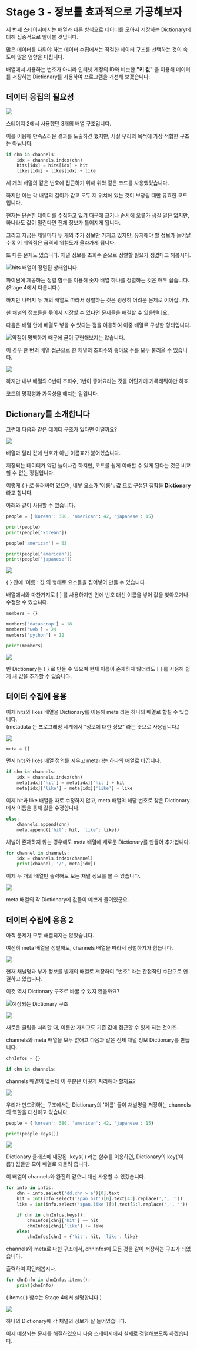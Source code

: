 # Stage 3 - 정보를 효과적으로 가공해보자

세 번째 스테이지에서는 배열과 다른 방식으로 데이터를 모아서 저장하는 Dictionary에 대해 집중적으로 알아볼 것입니다.

많은 데이터를 다뤄야 하는 데이터 수집에서는 적절한 데이터 구조를 선택하는 것이 속도에 많은 영향을 미칩니다.

배열에서 사용하는 번호가 아니라 인터넷 계정의 ID와 비슷한 **"키 값"** 을 이용해 데이터를 저장하는 Dictionary를 사용하여 프로그램을 개선해 보겠습니다.



## 데이터 응집의 필요성

![](../.gitbook/assets/image%20%28122%29.png)

스테이지 2에서 사용했던 3개의 배열 구조입니다.

이를 이용해 만족스러운 결과를 도출하긴 했지만, 사실 우리의 목적에 가장 적합한 구조는 아닙니다.

```python
if chn in channels:
    idx = channels.index(chn)
    hits[idx] = hits[idx] + hit
    likes[idx] = likes[idx] + like
```

세 개의 배열의 같은 번호에 접근하기 위해 위와 같은 코드를 사용했었습니다. 

하지만 이는 각 배열의 길이가 같고 모두 제 위치에 있는 것이 보장될 때만 유효한 코드입니다. 

현재는 단순한 데이터를 수집하고 있기 때문에 크기나 순서에 오류가 생길 일은 없지만, 하나라도 값이 밀린다면 전체 정보가 틀어지게 됩니다.

그리고 지금은 채널마다 두 개의 추가 정보만 가지고 있지만, 유지해야 할 정보가 늘어날수록 이 취약점은 급격히 위험도가 올라가게 됩니다.



또 다른 문제도 있습니다. 채널 정보를 조회수 순으로 정렬할 필요가 생겼다고 해봅시다.

![hits &#xBC30;&#xC5F4;&#xC774; &#xC815;&#xB82C;&#xB41C; &#xC0C1;&#xD0DC;&#xC785;&#xB2C8;&#xB2E4;.](../.gitbook/assets/image%20%28185%29.png)

파이썬에 제공하는 정렬 함수를 이용해 숫자 배열 하나를 정렬하는 것은 매우 쉽습니다.   
\(Stage 4에서 다룹니다.\)

하지만 나머지 두 개의 배열도 따라서 정렬하는 것은 굉장히 어려운 문제로 이어집니다.



한 채널의 정보들을 묶어서 저장할 수 있다면 문제들을 해결할 수 있을텐데요.

다음은 배열 안에 배열도 넣을 수 있다는 점을 이용하여 이중 배열로 구성한 형태입니다.

![&#xC57D;&#xC810;&#xC774; &#xBA85;&#xBC31;&#xD558;&#xAE30; &#xB54C;&#xBB38;&#xC5D0; &#xAD73;&#xC774; &#xAD6C;&#xD604;&#xD574;&#xBCF4;&#xC9C0;&#xB294; &#xC54A;&#xC2B5;&#xB2C8;&#xB2E4;.](../.gitbook/assets/image%20%28186%29.png)

이 경우 한 번의 배열 접근으로 한 채널의 조회수와 좋아요 수를 모두 불러올 수 있습니다.

![](../.gitbook/assets/image%20%282%29.png)

하지만 내부 배열의 0번이 조회수, 1번이 좋아요라는 것을 어딘가에 기록해둬야만 하죠.

코드의 명확성과 가독성을 해치는 일입니다.



## Dictionary를 소개합니다

그런데 다음과 같은 데이터 구조가 있다면 어떨까요?

![](../.gitbook/assets/image%20%2827%29.png)

배열과 달리 값에 번호가 아닌 이름표가 붙어있습니다.

저장되는 데이터가 약간 늘어나긴 하지만, 코드를 쉽게 이해할 수 있게 된다는 것은 비교할 수 없는 장점입니다.

이렇게 { } 로 둘러싸여 있으며, 내부 요소가 '이름' : 값 으로 구성된 집합을 **Dictionary** 라고 합니다.

아래와 같이 사용할 수 있습니다.

```python
people = {'korean': 380, 'american': 42, 'japanese': 15}

print(people)
print(people['korean'])

people['american'] = 63

print(people['american'])
print(people['japanese'])
```

![](../.gitbook/assets/image%20%28191%29.png)

{ } 안에 '이름': 값 의 형태로 요소들을 집어넣어 만들 수 있습니다.

배열에서와 마찬가지로 \[ \] 를 사용하지만 안에 번호 대신 이름을 넣어 값을 찾아오거나 수정할 수 있습니다.



```python
members = {}

members['datascrap'] = 18
members['web'] = 24
members['python'] = 12

print(members)
```

![](../.gitbook/assets/image%20%2858%29.png)

빈 Dictionary는 { } 로 만들 수 있으며 현재 이름이 존재하지 않더라도 \[ \] 를 사용해 쉽게 새 값을 추가할 수 있습니다.



## 데이터 수집에 응용

이제 hits와 likes 배열을 Dictionary를 이용해 meta 라는 하나의 배열로 합칠 수 있습니다.  
\(metadata 는 프로그래밍 세계에서 "정보에 대한 정보" 라는 뜻으로 사용됩니다.\)

![](../.gitbook/assets/image%20%2876%29.png)

```python
meta = []
```

먼저 hits와 likes 배열 정의를 지우고 meta라는 하나의 배열로 바꿉니다.



```python
if chn in channels:
    idx = channels.index(chn)
    meta[idx]['hit'] = meta[idx]['hit'] + hit
    meta[idx]['like'] = meta[idx]['like'] + like
```

이제 hit과 like 배열을 따로 수정하지 않고, meta 배열의 해당 번호로 찾은 Dictionary에서 이름을 통해 값을 수정합니다.



```python
else:
    channels.append(chn)
    meta.append({'hit': hit, 'like': like})
```

채널이 존재하지 않는 경우에도 meta 배열에 새로운 Dictionary를 만들어 추가합니다.



```python
for channel in channels:
    idx = channels.index(channel)
    print(channel, '/', meta[idx])
```

이제 두 개의 배열만 출력해도 모든 채널 정보를 볼 수 있습니다.

![](../.gitbook/assets/image%20%28172%29.png)

meta 배열의 각 Dictionary에 값들이 예쁘게 들어있군요.



## 데이터 수집에 응용 2

아직 문제가 모두 해결되지는 않았습니다.

여전히 meta 배열을 정렬해도, channels 배열을 따라서 정렬하기가 힘듭니다.

![](../.gitbook/assets/image%20%2876%29.png)

현재 채널명과 부가 정보를 별개의 배열로 저장하여  "번호" 라는 간접적인 수단으로 연결하고 있습니다. 

이것 역시 Dictionary 구조로 바꿀 수 있지 않을까요?

![&#xC608;&#xC0C1;&#xB418;&#xB294; Dictionary &#xAD6C;&#xC870;](../.gitbook/assets/image%20%28119%29.png)

![](../.gitbook/assets/image%20%28156%29.png)

새로운 클립을 처리할 때, 이름만 가지고도 기존 값에 접근할 수 있게 되는 것이죠.

channels와 meta 배열을 모두 없애고 다음과 같은 전체 채널 정보 Dictionary를 만듭니다.

```python
chnInfos = {}
```



```python
if chn in channels:
```

channels 배열이 없는데 이 부분은 어떻게 처리해야 할까요?

![](../.gitbook/assets/image%20%28119%29.png)

우리가 만드려하는 구조에서는 Dictionary의 '이름' 들이 채널명을 저장하는 channels의 역할을 대신하고 있습니다.



```python
people = {'korean': 380, 'american': 42, 'japanese': 15}

print(people.keys())
```

![](../.gitbook/assets/image%20%28137%29.png)

Dictionary 클래스에 내장된 .keys\( \) 라는 함수를 이용하면, Dictionary의 key\('이름'\) 값들만 모아 배열로 되돌려 줍니다.

이 배열이 channels와 완전히 같으니 대신 사용할 수 있겠습니다.

```python
for info in infos:
    chn = info.select('dd.chn > a')[0].text
    hit = int(info.select('span.hit')[0].text[4:].replace(',', ''))
    like = int(info.select('span.like')[0].text[5:].replace(',', ''))

    if chn in chnInfos.keys():
        chnInfos[chn]['hit'] += hit
        chnInfos[chn]['like'] += like
    else:
        chnInfos[chn] = {'hit': hit, 'like': like}
```

channels와 meta로 나뉜 구조에서, chnInfos에 모든 것을 같이 저장하는 구조가 되었습니다.

출력하여 확인해봅시다.

```python
for chnInfo in chnInfos.items():
    print(chnInfo)
```

\(.items\( \) 함수는 Stage 4에서 설명합니다.\)

![](../.gitbook/assets/image%20%2877%29.png)

하나의 Dictionary에 각 채널의 정보가 잘 들어있습니다.

이제 예상되는 문제를 해결하였으니 다음 스테이지에서 실제로 정렬해보도록 하겠습니다.

